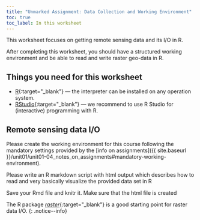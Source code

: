 ```yaml
---
title: "Unmarked Assignment: Data Collection and Working Environment"
toc: true
toc_label: In this worksheet
---
```


This worksheet focuses on getting remote sensing data and its I/O in R.

After completing this worksheet, you should have a structured working environment and be able to read and write raster geo-data in R.

## Things you need for this worksheet
  * [R](https://cran.r-project.org/){:target="_blank"} — the interpreter can be installed on any operation system.
  * [RStudio](https://www.rstudio.com/){:target="_blank"} — we recommend to use R Studio for (interactive) programming with R.

## Remote sensing data I/O
Please create the working environment for this course following the mandatory settings provided by the [info on assignments]({{ site.baseurl }}/unit01/unit01-04_notes_on_assignments#mandatory-working-environment).

Please write an R markdown script with html output which describes how to read and very basically visualize the provided data set in R

Save your Rmd file and knitr it. Make sure that the html file is created 

The R package [*raster*](https://cran.r-project.org/web/packages/raster/index.html){:target="_blank"} is a good starting point for raster data I/O.
{: .notice--info}

